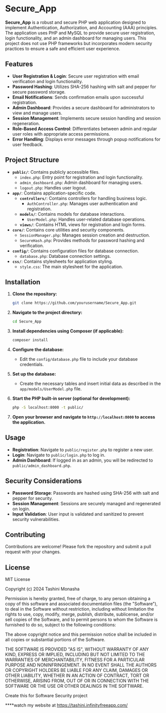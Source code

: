 
# Secure_App

**Secure_App** is a robust and secure PHP web application designed to implement Authentication, Authorization, and Accounting (AAA) principles. The application uses PHP and MySQL to provide secure user registration, login functionality, and an admin dashboard for managing users. This project does not use PHP frameworks but incorporates modern security practices to ensure a safe and efficient user experience.

## Features

- **User Registration & Login**: Secure user registration with email verification and login functionality.
- **Password Hashing**: Utilizes SHA-256 hashing with salt and pepper for secure password storage.
- **Email Notifications**: Sends confirmation emails upon successful registration.
- **Admin Dashboard**: Provides a secure dashboard for administrators to view and manage users.
- **Session Management**: Implements secure session handling and session regeneration.
- **Role-Based Access Control**: Differentiates between admin and regular user roles with appropriate access permissions.
- **Error Handling**: Displays error messages through popup notifications for user feedback.

## Project Structure

- **`public/`**: Contains publicly accessible files.
  - `index.php`: Entry point for registration and login functionality.
  - `admin_dashboard.php`: Admin dashboard for managing users.
  - `logout.php`: Handles user logout.
- **`app/`**: Contains application-specific code.
  - **`controllers/`**: Contains controllers for handling business logic.
    - `AuthController.php`: Manages user authentication and registration.
  - **`models/`**: Contains models for database interactions.
    - `UserModel.php`: Handles user-related database operations.
  - **`views/`**: Contains HTML views for registration and login forms.
- **`core/`**: Contains core utilities and security components.
  - `SessionManager.php`: Manages session creation and destruction.
  - `SecureHash.php`: Provides methods for password hashing and verification.
- **`config/`**: Contains configuration files for database connection.
  - `database.php`: Database connection settings.
- **`css/`**: Contains stylesheets for application styling.
  - `style.css`: The main stylesheet for the application.

## Installation

1. **Clone the repository:**
   ```bash
   git clone https://github.com/yourusername/Secure_App.git
   ```

2. **Navigate to the project directory:**
   ```bash
   cd Secure_App
   ```

3. **Install dependencies using Composer (if applicable):**
   ```bash
   composer install
   ```

4. **Configure the database:**
   - Edit the `config/database.php` file to include your database credentials.

5. **Set up the database:**
   - Create the necessary tables and insert initial data as described in the `app/models/UserModel.php` file.

6. **Start the PHP built-in server (optional for development):**
   ```bash
   php -S localhost:8000 -t public/
   ```

7. **Open your browser and navigate to `http://localhost:8000` to access the application.**

## Usage

- **Registration**: Navigate to `public/register.php` to register a new user.
- **Login**: Navigate to `public/login.php` to log in.
- **Admin Dashboard**: If logged in as an admin, you will be redirected to `public/admin_dashboard.php`.

## Security Considerations

- **Password Storage**: Passwords are hashed using SHA-256 with salt and pepper for security.
- **Session Management**: Sessions are securely managed and regenerated on login.
- **Input Validation**: User input is validated and sanitized to prevent security vulnerabilities.

## Contributing

Contributions are welcome! Please fork the repository and submit a pull request with your changes.

## License

MIT License

Copyright (c) 2024 Tashini Monasha

Permission is hereby granted, free of charge, to any person obtaining a copy
of this software and associated documentation files (the "Software"), to deal
in the Software without restriction, including without limitation the rights
to use, copy, modify, merge, publish, distribute, sublicense, and/or sell
copies of the Software, and to permit persons to whom the Software is
furnished to do so, subject to the following conditions:

The above copyright notice and this permission notice shall be included in all
copies or substantial portions of the Software.

THE SOFTWARE IS PROVIDED "AS IS", WITHOUT WARRANTY OF ANY KIND, EXPRESS OR
IMPLIED, INCLUDING BUT NOT LIMITED TO THE WARRANTIES OF MERCHANTABILITY,
FITNESS FOR A PARTICULAR PURPOSE AND NONINFRINGEMENT. IN NO EVENT SHALL THE
AUTHORS OR COPYRIGHT HOLDERS BE LIABLE FOR ANY CLAIM, DAMAGES OR OTHER
LIABILITY, WHETHER IN AN ACTION OF CONTRACT, TORT OR OTHERWISE, ARISING FROM,
OUT OF OR IN CONNECTION WITH THE SOFTWARE OR THE USE OR OTHER DEALINGS IN THE
SOFTWARE.

Create this for Software Security project
 
 ****watch my website at https://tashini.infinityfreeapp.com/
 
 
